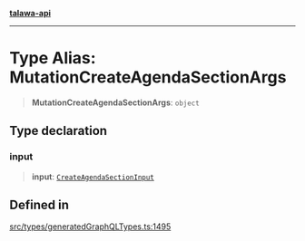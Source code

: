 [**talawa-api**](../../../README.md)

***

# Type Alias: MutationCreateAgendaSectionArgs

> **MutationCreateAgendaSectionArgs**: `object`

## Type declaration

### input

> **input**: [`CreateAgendaSectionInput`](CreateAgendaSectionInput.md)

## Defined in

[src/types/generatedGraphQLTypes.ts:1495](https://github.com/Suyash878/talawa-api/blob/e4413cec641a837926071678fed3c7f67234e31e/src/types/generatedGraphQLTypes.ts#L1495)
